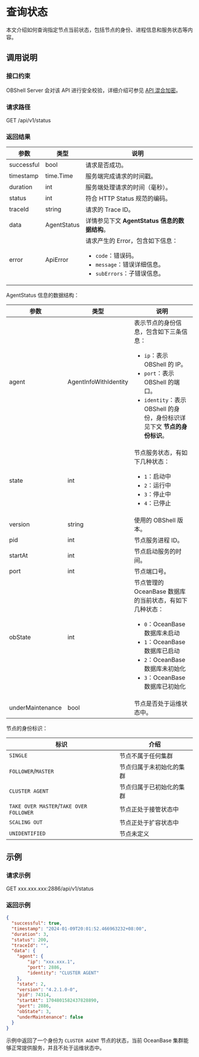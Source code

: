# 查询状态

本文介绍如何查询指定节点当前状态，包括节点的身份、进程信息和服务状态等内容。

## 调用说明

### 接口约束

OBShell Server 会对该 API 进行安全校验，详细介绍可参见 [API 混合加密](200.api-hybrid-encryption.md)。

### 请求路径

GET /api/v1/status

### 返回结果

| 参数 | 类型 | 说明 |
| --- | --- | --- |
| successful | bool | 请求是否成功。 |
| timestamp | time.Time | 服务端完成请求的时间戳。 |
| duration | int | 服务端处理请求的时间（毫秒）。 |
| status | int | 符合 HTTP Status 规范的编码。 |
| traceId | string | 请求的 Trace ID。 |
| data | AgentStatus | 详情参见下文 **AgentStatus 信息的数据结构**。 |
| error | ApiError | 请求产生的 Error，包含如下信息：<ul><li>`code`：错误码。</li><li>`message`：错误详细信息。</li><li>`subErrors`：子错误信息。</li></ul> |

AgentStatus 信息的数据结构：

| 参数 | 类型 | 说明 |
| --- | --- | --- |
| agent | AgentInfoWithIdentity | 表示节点的身份信息，包含如下三条信息：<ul><li>`ip`：表示 OBShell 的 IP。</li><li>`port`：表示 OBShell 的端口。</li><li>`identity`：表示 OBShell 的身份，身份标识详见下文 <b>节点的身份标识</b>。</li></ul> |
| state | int | 节点服务状态，有如下几种状态：<ul><li>`1`：启动中</li><li>`2`：运行中</li><li>`3`：停止中</li><li>`4`：已停止</li></ul> |
| version | string | 使用的 OBShell 版本。 |
| pid | int | 节点服务进程 ID。 |
| startAt | int | 节点启动服务的时间。 |
| port | int | 节点端口号。 |
| obState | int | 节点管理的 OceanBase 数据库的当前状态，有如下几种状态：<ul><li>`0`：OceanBase 数据库未启动</li><li>`1`：OceanBase 数据库已启动</li><li>`2`：OceanBase 数据库未初始化</li><li>`3`：OceanBase 数据库已初始化</li></ul> |
| underMaintenance | bool | 节点是否处于运维状态中。 |

节点的身份标识：

| 标识 | 介绍 |
| --- | --- |
| `SINGLE` | 节点不属于任何集群 |
| `FOLLOWER`/`MASTER` | 节点归属于未初始化的集群 |
| `CLUSTER AGENT` | 节点归属于已初始化的集群 |
| `TAKE OVER MASTER`/`TAKE OVER FOLLOWER` | 节点正处于接管状态中 |
| `SCALING OUT` | 节点正处于扩容状态中 |
| `UNIDENTIFIED` | 节点未定义 |

## 示例

### 请求示例

GET xxx.xxx.xxx:2886/api/v1/status

### 返回示例

```json
{
  "successful": true,
  "timestamp": "2024-01-09T20:01:52.466963232+08:00",
  "duration": 3,
  "status": 200,
  "traceId": "",
  "data": {
    "agent": {
        "ip": "xxx.xxx.1",
        "port": 2886,
        "identity": "CLUSTER AGENT"
    },
    "state": 2,
    "version": "4.2.1.0-0",
    "pid": 74314,
    "startAt": 1704801582437828890,
    "port": 2886,
    "obState": 3,
    "underMaintenance": false
  }
}
```

示例中返回了一个身份为 `CLUSTER AGENT` 节点的状态，当前 OceanBase 集群能够正常提供服务，并且不处于运维状态中。
